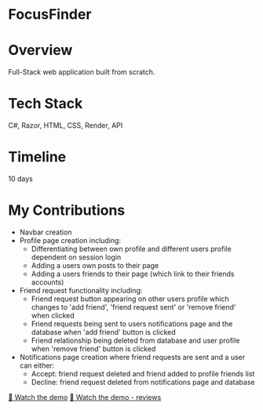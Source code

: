 # FocusFinder

# Overview
Full-Stack web application built from scratch.

# Tech Stack
C#, Razor, HTML, CSS, Render, API

# Timeline
10 days 

# My Contributions
- Navbar creation
- Profile page creation including:
    - Differentiating between own profile and different users profile dependent on session login
    - Adding a users own posts to their page
    - Adding a users friends to their page (which link to their friends accounts)
- Friend request functionality including:
    - Friend request button appearing on other users profile which changes to 'add friend', 'friend request sent' or 'remove friend' when clicked
    - Friend requests being sent to users notifications page and the database when 'add friend' button is clicked
    - Friend relationship being deleted from database and user profile when 'remove friend' button is clicked
- Notifications page creation where friend requests are sent and a user can either:
    - Accept: friend request deleted and friend added to profile friends list
    - Decline: friend request deleted from notifications page and database

[🎥 Watch the demo](https://drive.google.com/file/d/1pTItBONqRRBNRpTUyix6AJ5HtaINnenu//view)
[🎥 Watch the demo - reviews](https://drive.google.com/file/d/1sl6ppaYElKwe6-HIurpU5473AG_FQdHq/view)

